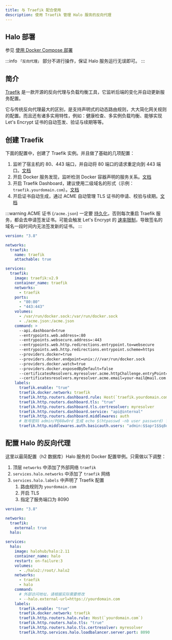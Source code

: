 ```yaml
---
title: 与 Traefik 配合使用
description: 使用 Traefik 管理 Halo 服务的反向代理
---
```


## Halo 部署

参见 [使用 Docker Compose 部署](../docker-compose.md)

:::info
`「反向代理」` 部分不进行操作，保证 Halo 服务运行无误即可。
:::

## 简介

[Traefik](https://traefik.io/traefik/) 是一款开源的反向代理与负载均衡工具，它监听后端的变化并自动更新服务配置。

它与传统反向代理最大的区别，是支持声明式的动态路由规则，大大简化网关规则的配置。而且还有诸多实用特性，例如：健康检查、多实例负载均衡、能够实现 Let's Encrypt 证书的自动签发、验证与续期等等。

## 创建 Traefik

下面的配置中，创建了 Traefik 实例。并且做了基础的几项配置：

1. 监听了宿主机的 80、443 端口，并自动将 80 端口的请求重定向到 443 端口。[文档](https://doc.traefik.io/traefik/routing/entrypoints/)
2. 开启 Docker 服务发现，监听检测 Docker 容器声明的服务关系。[文档](https://doc.traefik.io/traefik/providers/docker/#provider-configuration)
3. 开启 Traefik Dashboard，建议使用二级域名的形式（示例：`traefik.yourdomain.com`）。[文档](https://doc.traefik.io/traefik/operations/dashboard/#dashboard-router-rule)
4. 开启证书自动生成，通过 ACME 自动管理 TLS 证书的申请、校验与续期。[文档](https://doc.traefik.io/traefik/https/acme/)

:::warning
ACME 证书 (`/acme.json`) 一定要 [持久化](https://doc.traefik.io/traefik/https/acme/#storage)，否则每次重启 Traefik 服务，都会去申请签发证书。可能会触发 Let's
Encrypt 的 [速率限制](https://letsencrypt.org/zh-cn/docs/rate-limits/)，导致签名的域名一段时间内无法签发新的证书。
:::

```yaml {19,31,35,41} showLineNumbers
version: "3.8"

networks:
  traefik:
    name: traefik
    attachable: true

services:
  traefik:
    image: traefik:v2.9
    container_name: traefik
    networks:
      - traefik
    ports:
      - "80:80"
      - "443:443"
    volumes:
      - /var/run/docker.sock:/var/run/docker.sock
      - ./acme.json:/acme.json
    command: >
      --api.dashboard=true
      --entrypoints.web.address=:80
      --entrypoints.websecure.address=:443
      --entrypoints.web.http.redirections.entrypoint.to=websecure
      --entrypoints.web.http.redirections.entrypoint.scheme=https
      --providers.docker=true
      --providers.docker.endpoint=unix:///var/run/docker.sock
      --providers.docker.watch=true
      --providers.docker.exposedByDefault=false
      --certificatesResolvers.myresolver.acme.httpChallenge.entryPoint=web
      --certificatesresolvers.myresolver.acme.email=your-mail@mail.com
    labels:
      traefik.enable: "true"
      traefik.docker.network: traefik
      traefik.http.routers.dashboard.rule: Host(`traefik.yourdomain.com`)
      traefik.http.routers.dashboard.tls: "true"
      traefik.http.routers.dashboard.tls.certresolver: myresolver
      traefik.http.routers.dashboard.service: "api@internal"
      traefik.http.routers.dashboard.middlewares: auth
      # 账号密码 admin/P@88w0rd 生成 echo $(htpasswd -nb user password) | sed -e s/\\$/\\$\\$/g
      traefik.http.middlewares.auth.basicauth.users: "admin:$$apr1$$q8q0qpzT$$lvzMP7VYd9EUcG/wkIsAN."
```

## 配置 Halo 的反向代理

这里以最简配置（h2 数据库）Halo 服务的 Docker 配置举例。只需做以下调整：

1. 顶层 `networks` 中添加了外部网络 `traefik`
2. `services.halo.networks` 中添加了 `traefik` 网络
3. `services.halo.labels` 中声明了 Traefik 配置
   1. 路由规则为 `yourdomain.com`
   2. 开启 TLS
   3. 指定了服务端口为 8090

```yaml {4-5,16,20,25-31} showLineNumbers
version: "3.8"

networks:
  traefik:
    external: true
  halo:

services:
  halo:
    image: halohub/halo:2.11
    container_name: halo
    restart: on-failure:3
    volumes:
      - ./halo2:/root/.halo2
    networks:
      - traefik
      - halo
    command:
      # 外部访问地址，请根据实际需要修改
      - --halo.external-url=https://yourdomain.com
    labels:
      traefik.enable: "true"
      traefik.docker.network: traefik
      traefik.http.routers.halo.rule: Host(`yourdomain.com`)
      traefik.http.routers.halo.tls: "true"
      traefik.http.routers.halo.tls.certresolver: myresolver
      traefik.http.services.halo.loadbalancer.server.port: 8090
```
